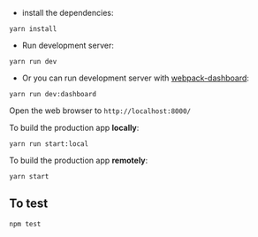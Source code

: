 * install the dependencies:

```
yarn install
```

* Run development server:

```
yarn run dev
```

* Or you can run development server with [webpack-dashboard](https://github.com/FormidableLabs/webpack-dashboard):

```
yarn run dev:dashboard
```

Open the web browser to `http://localhost:8000/`

To build the production app **locally**:

```
yarn run start:local
```

To build the production app **remotely**:

```
yarn start
```

## To test

```
npm test
```
